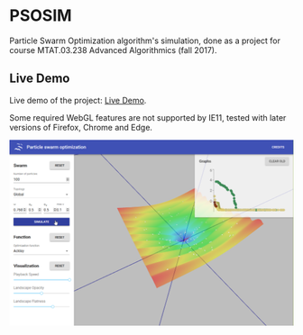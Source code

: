 # PSOSIM
Particle Swarm Optimization algorithm's simulation, done as a project for course MTAT.03.238 Advanced Algorithmics (fall 2017).


## Live Demo

Live demo of the project: [Live Demo](https://abercus.github.io/PSOSIM/). 

Some required WebGL features are not supported by IE11, tested with later versions of Firefox, Chrome and Edge.


![Picture of simulation](DEMO_PSO/demo_picture.png)
